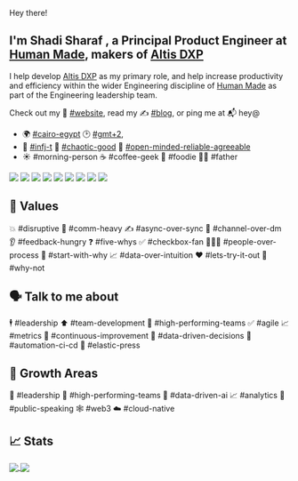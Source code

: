 Hey there! 
## I'm Shadi Sharaf , a Principal Product Engineer at [Human Made](https://humanmade.com/), makers of [Altis DXP](https://altis-dxp.com/)

I help develop [Altis DXP](https://www.altis-dxp.com/) as my primary role, and help increase productivity and efficiency within the wider Engineering discipline of [Human Made](https://humanmade.com/) as part of the Engineering leadership team.

Check out my 🫣 [#website](https://sharaf.me/), read my ✍️ [#blog](https://blog.sharaf.me/), or ping me at 📬 hey@

- 🌍 [#cairo-egypt](https://www.google.com/maps/place/Cairo,+Cairo+Governorate,+Egypt) 🕑 [#gmt+2](https://time.is/Cairo), 
- 🤔 [#infj-t](https://www.16personalities.com/profiles/1ea431783a272) 🚀 [#chaotic-good](http://easydamus.com/chaoticgood.html) 🤗 [#open-minded-reliable-agreeable](https://www.outofservice.com/bigfive/results/?o=81,94,100&c=88,69,69&e=81,94,31&a=100,88,81&n=44,56,81&y=1980&g=m) 
- ☀️ #morning-person ☕️ #coffee-geek 🤤 #foodie 👨‍👦 #father

![](https://img.shields.io/badge/OS-macOS-informational?style=for-the-badge&logo=apple&logoColor=white&color=2bbc8a)
![](https://img.shields.io/badge/Editor-VSCode-informational?style=for-the-badge&logo=visualstudiocode&logoColor=white&color=2bbc8a)
![](https://img.shields.io/badge/Shell-Fish-informational?style=for-the-badge&logo=gnometerminal&logoColor=white&color=2bbc8a)
![](https://img.shields.io/badge/Code-Fullstack-informational?style=for-the-badge&logo=javascript&logoColor=white&color=2bbc8a)
![](https://img.shields.io/badge/Code-PHP-informational?style=for-the-badge&logo=php&logoColor=white&color=2bbc8a)
![](https://img.shields.io/badge/Process-Agile-informational?style=for-the-badge&logo=data:image/svg+xml;base64,PHN2ZyB3aWR0aD0iMTZweCIgaGVpZ2h0PSIxNnB4IiB2aWV3Qm94PSIwIDAgMTYgMTYiIHhtbG5zPSJodHRwOi8vd3d3LnczLm9yZy8yMDAwL3N2ZyI+CiAgPHBhdGggZD0iTTIgOGEzIDMgMCAxMTMgM0gxYTEgMSAwIDEwMCAyaDExLjE5NWExIDEgMCAwMDEuNTEyIDEuM2wyLjMtMi4zLTIuMy0yLjMwMUExIDEgMCAwMDEyLjE5NSAxMUg5YTUgNSAwIDEwLTktMyAxIDEgMCAwMDIgMHoiIGZpbGw9IiNmZmYiLz4KPC9zdmc+Cg==&logoColor=white&color=2bbc8a)
![](https://img.shields.io/badge/Tools-Docker-informational?style=for-the-badge&logo=docker&logoColor=white&color=2bbc8a)
![](https://img.shields.io/badge/Cloud-AWS-informational?style=for-the-badge&logo=amazonaws&logoColor=white&color=2bbc8a)
![](https://img.shields.io/badge/CMS-WordPress-informational?style=for-the-badge&logo=wordpress&logoColor=white&color=2bbc8a)



## 💎 Values 
💥 #disruptive 🤙 #comm-heavy ✍️ #async-over-sync 👀 #channel-over-dm 👂 #feedback-hungry ❓ #five-whys ✅ #checkbox-fan 👨🏻‍💻 #people-over-process 🤔 #start-with-why 📈 #data-over-intuition  ❤️ #lets-try-it-out  🤷‍ #why-not

## 🗣 Talk to me about
🕴 #leadership ⬆️ #team-development 💪 #high-performing-teams
✅ #agile 📈 #metrics 🔁 #continuous-improvement
🤔 #data-driven-decisions
🤖 #automation-ci-cd
🔎 #elastic-press

## 🌴 Growth Areas
🤔 #leadership
💪 #high-performing-teams
🤖 #data-driven-ai 
📈 #analytics
🎤 #public-speaking
🕸 #web3
☁️ #cloud-native

## 📈 Stats
<a href="https://github.com/shadyvb">
  <img align="center" src="https://github-readme-stats.vercel.app/api?username=shadyvb&count_private=true&show_icons=true&theme=radical" />
</a>
<a href="https://github.com/shadyvb">
  <img align="center" src="https://github-readme-stats.vercel.app/api/top-langs/?username=shadyvb&langs_count=8&layout=compact&theme=radical&hide=hack,html,css" />
</a>
<!--
<a href="https://github.com/shadyvb">
  <img align="center" src="https://github-readme-stats.vercel.app/api/wakatime?username=shadyvb&theme=radical" />
</a>
-->
